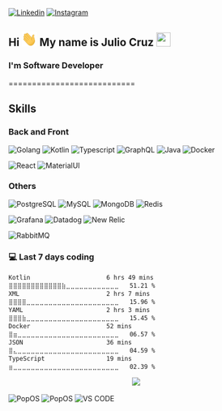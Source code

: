 <a href="https://www.linkedin.com/in/juliocruzdev/" target="_blank" rel="noreferrer"><img src="https://img.shields.io/badge/LinkedIn-0077B5?style=for-the-badge&logo=linkedin&logoColor=white" alt="Linkedin"/></a>
<a href="https://www.instagram.com/juliocruz.dev/" target="_blank" rel="noreferrer"><img src="https://img.shields.io/badge/Instagram-E4405F?style=for-the-badge&logo=instagram&logoColor=white" alt="Instagram"/></a>


<h2> Hi <img src="https://raw.githubusercontent.com/ABSphreak/ABSphreak/master/gifs/Hi.gif" width="30px">  My name is Julio Cruz <img src="https://c.tenor.com/Dp8txgNJQuYAAAAC/elmo-elmo-fire.gif" width="28" height="28"/></h2>
<h3> I'm Software Developer </h3>

===========================

## Skills

### Back and Front

<p>
<img src="https://cdn.jsdelivr.net/gh/devicons/devicon/icons/go/go-original.svg" width="36" height="36" alt="Golang"/>
<img src="https://cdn.jsdelivr.net/gh/devicons/devicon/icons/kotlin/kotlin-original.svg" width="36" height="36" alt="Kotlin"/>
<img src="https://cdn.jsdelivr.net/gh/devicons/devicon/icons/typescript/typescript-original.svg" width="36" height="36" alt="Typescript"/>
<img src="https://cdn.jsdelivr.net/gh/devicons/devicon/icons/graphql/graphql-plain.svg" width="36" height="36" alt="GraphQL"/>
<img src="https://cdn.jsdelivr.net/gh/devicons/devicon/icons/java/java-original.svg" width="36" height="36" alt="Java"/>
<img src="https://cdn.jsdelivr.net/gh/devicons/devicon/icons/docker/docker-plain.svg" width="36" height="36" alt="Docker"/>
</p>
<img src="https://cdn.jsdelivr.net/gh/devicons/devicon/icons/react/react-original.svg" width="36" height="36" alt="React"/>
<img src="https://cdn.jsdelivr.net/gh/devicons/devicon/icons/materialui/materialui-original.svg" width="36" height="36" alt="MaterialUI"/>

### Others
<p>
<img src="https://cdn.jsdelivr.net/gh/devicons/devicon/icons/postgresql/postgresql-original.svg" width="36" height="36" alt="PostgreSQL"/>
<img src="https://cdn.jsdelivr.net/gh/devicons/devicon/icons/mysql/mysql-original.svg" width="36" height="36" alt="MySQL"/>
<img src="https://cdn.jsdelivr.net/gh/devicons/devicon/icons/mongodb/mongodb-original.svg" width="36" height="36" alt="MongoDB"/>
<img src="https://cdn.jsdelivr.net/gh/devicons/devicon/icons/redis/redis-original.svg" width="36" height="36" alt="Redis"/>
</p>

<p>
<img src="https://cdn.jsdelivr.net/gh/devicons/devicon/icons/grafana/grafana-original.svg" width="36" height="36" alt="Grafana"/>
<img src="https://www.vectorlogo.zone/logos/datadoghq/datadoghq-icon.svg" width="36" height="36" alt="Datadog"/>
<img src="https://www.vectorlogo.zone/logos/newrelic/newrelic-icon.svg" width="36" height="36" alt="New Relic"/>
</p>

<p>
<img src="https://www.vectorlogo.zone/logos/rabbitmq/rabbitmq-icon.svg" width="36" height="36" alt="RabbitMQ"/>
</p>

### 💻 Last 7 days coding

<!--START_SECTION:waka-->

```text
Kotlin                     6 hrs 49 mins   ⣿⣿⣿⣿⣿⣿⣿⣿⣿⣿⣿⣿⣷⣀⣀⣀⣀⣀⣀⣀⣀⣀⣀⣀⣀   51.21 %
XML                        2 hrs 7 mins    ⣿⣿⣿⣿⣀⣀⣀⣀⣀⣀⣀⣀⣀⣀⣀⣀⣀⣀⣀⣀⣀⣀⣀⣀⣀   15.96 %
YAML                       2 hrs 3 mins    ⣿⣿⣿⣷⣀⣀⣀⣀⣀⣀⣀⣀⣀⣀⣀⣀⣀⣀⣀⣀⣀⣀⣀⣀⣀   15.45 %
Docker                     52 mins         ⣿⣶⣀⣀⣀⣀⣀⣀⣀⣀⣀⣀⣀⣀⣀⣀⣀⣀⣀⣀⣀⣀⣀⣀⣀   06.57 %
JSON                       36 mins         ⣿⣄⣀⣀⣀⣀⣀⣀⣀⣀⣀⣀⣀⣀⣀⣀⣀⣀⣀⣀⣀⣀⣀⣀⣀   04.59 %
TypeScript                 19 mins         ⣶⣀⣀⣀⣀⣀⣀⣀⣀⣀⣀⣀⣀⣀⣀⣀⣀⣀⣀⣀⣀⣀⣀⣀⣀   02.39 %
```

<!--END_SECTION:waka-->

<p align="center"> 
  <img src="https://profile-counter.glitch.me/juliovcruz/count.svg" />
</p>

<img src="https://img.shields.io/badge/Pop!_OS-48B9C7?style=for-the-badge&logo=Pop!_OS&logoColor=white" alt="PopOS"/>
<img src="https://img.shields.io/badge/JETBRAINS IDEA-000000.svg?style=for-the-badge&logo=intellij-idea&logoColor=white" alt="PopOS"/>
<img src="https://img.shields.io/badge/VS CODE-0078D4?style=for-the-badge&logo=visual%20studio%20code&logoColor=white" alt="VS CODE"/>

